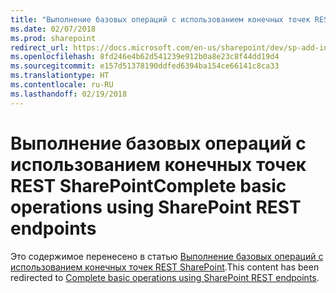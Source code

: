 ```yaml
---
title: "Выполнение базовых операций с использованием конечных точек REST SharePoint"
ms.date: 02/07/2018
ms.prod: sharepoint
redirect_url: https://docs.microsoft.com/en-us/sharepoint/dev/sp-add-ins/complete-basic-operations-using-sharepoint-rest-endpoints/
ms.openlocfilehash: 8fd246e4b62d541239e912b0a8e23c8f44dd19d4
ms.sourcegitcommit: e157d51378190ddfed6394ba154ce66141c8ca33
ms.translationtype: HT
ms.contentlocale: ru-RU
ms.lasthandoff: 02/19/2018
---
```

# <a name="complete-basic-operations-using-sharepoint-rest-endpoints"></a><span data-ttu-id="af752-102">Выполнение базовых операций с использованием конечных точек REST SharePoint</span><span class="sxs-lookup"><span data-stu-id="af752-102">Complete basic operations using SharePoint REST endpoints</span></span>

<span data-ttu-id="af752-103">Это содержимое перенесено в статью [Выполнение базовых операций с использованием конечных точек REST SharePoint](../../sp-add-ins/complete-basic-operations-using-sharepoint-rest-endpoints.md).</span><span class="sxs-lookup"><span data-stu-id="af752-103">This content has been redirected to [Complete basic operations using SharePoint REST endpoints](../../sp-add-ins/complete-basic-operations-using-sharepoint-rest-endpoints.md).</span></span>
